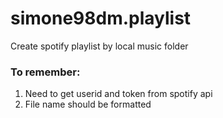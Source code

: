 # simone98dm.playlist
Create spotify playlist by local music folder

### To remember:
1. Need to get userid and token from spotify api
2. File name should be formatted
